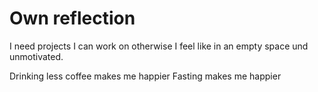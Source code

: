 # Own reflection
I need projects I can work on otherwise I feel like in an empty space und unmotivated.

Drinking less coffee makes me happier 
Fasting makes me happier
